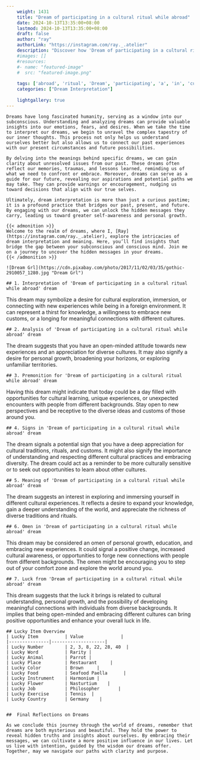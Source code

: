 ```yaml
---
    weight: 1431
    title: "Dream of participating in a cultural ritual while abroad"  # Assuming 'title' column exists
    date: 2024-10-13T13:35:00+08:00
    lastmod: 2024-10-13T13:35:00+08:00
    draft: false
    author: "ray"
    authorLink: "https://instagram.com/ray._.atelier"
    description: "Discover how 'Dream of participating in a cultural ritual while abroad' can interpret your future and uncover its significant meanings in your life."
    #images: []
    #resources:
    #- name: "featured-image"
    #  src: "featured-image.png"
    
    tags: ['abroad', 'ritual', 'Dream', 'participating', 'a', 'in', 'cultural', 'of', 'while']
    categories: ["Dream Interpretation"]
    
    lightgallery: true
---
```

    
    Dreams have long fascinated humanity, serving as a window into our subconscious. Understanding and analyzing dreams can provide valuable insights into our emotions, fears, and desires. When we take the time to interpret our dreams, we begin to unravel the complex tapestry of our inner thoughts. This process not only helps us understand ourselves better but also allows us to connect our past experiences with our present circumstances and future possibilities.
    
    By delving into the meanings behind specific dreams, we can gain clarity about unresolved issues from our past. These dreams often reflect our memories, traumas, and lessons learned, reminding us of what we need to confront or embrace. Moreover, dreams can serve as a guide for our future, revealing our aspirations and potential paths we may take. They can provide warnings or encouragement, nudging us toward decisions that align with our true selves.
    
    Ultimately, dream interpretation is more than just a curious pastime; it is a profound practice that bridges our past, present, and future. By engaging with our dreams, we can unlock the hidden messages they carry, leading us toward greater self-awareness and personal growth.
    
    {{< admonition >}}
    Welcome to the realm of dreams, where I, [Ray](https://instagram.com/ray._.atelier), explore the intricacies of dream interpretation and meaning. Here, you’ll find insights that bridge the gap between your subconscious and conscious mind. Join me on a journey to uncover the hidden messages in your dreams.
    {{< /admonition >}}
    
    ![Dream Grl](https://cdn.pixabay.com/photo/2017/11/02/03/35/gothic-2910057_1280.jpg "Dream Grl")
    
    ## 1. Interpretation of 'Dream of participating in a cultural ritual while abroad' dream
    
This dream may symbolize a desire for cultural exploration, immersion, or connecting with new experiences while being in a foreign environment. It can represent a thirst for knowledge, a willingness to embrace new customs, or a longing for meaningful connections with different cultures.
    
    ## 2. Analysis of 'Dream of participating in a cultural ritual while abroad' dream
    
The dream suggests that you have an open-minded attitude towards new experiences and an appreciation for diverse cultures. It may also signify a desire for personal growth, broadening your horizons, or exploring unfamiliar territories.
    
    ## 3. Premonition for 'Dream of participating in a cultural ritual while abroad' dream
    
Having this dream might indicate that today could be a day filled with opportunities for cultural learning, unique experiences, or unexpected encounters with people from different backgrounds. Stay open to new perspectives and be receptive to the diverse ideas and customs of those around you.
    
    ## 4. Signs in 'Dream of participating in a cultural ritual while abroad' dream
    
The dream signals a potential sign that you have a deep appreciation for cultural traditions, rituals, and customs. It might also signify the importance of understanding and respecting different cultural practices and embracing diversity. The dream could act as a reminder to be more culturally sensitive or to seek out opportunities to learn about other cultures.
    
    ## 5. Meaning of 'Dream of participating in a cultural ritual while abroad' dream
    
The dream suggests an interest in exploring and immersing yourself in different cultural experiences. It reflects a desire to expand your knowledge, gain a deeper understanding of the world, and appreciate the richness of diverse traditions and rituals.
    
    ## 6. Omen in 'Dream of participating in a cultural ritual while abroad' dream
    
This dream may be considered an omen of personal growth, education, and embracing new experiences. It could signal a positive change, increased cultural awareness, or opportunities to forge new connections with people from different backgrounds. The omen might be encouraging you to step out of your comfort zone and explore the world around you.
    
    ## 7. Luck from 'Dream of participating in a cultural ritual while abroad' dream
    
This dream suggests that the luck it brings is related to cultural understanding, personal growth, and the possibility of developing meaningful connections with individuals from diverse backgrounds. It implies that being open-minded and embracing different cultures can bring positive opportunities and enhance your overall luck in life.
    
    ## Lucky Item Overview
    | Lucky Item          | Value              |
    |---------------|--------------------|
    | Lucky Number        | 2, 3, 8, 22, 28, 40  |
    | Lucky Word          | Rarity |
    | Lucky Animal        | Parrot |
    | Lucky Place         | Restaurant     |
    | Lucky Color         | Brown     |
    | Lucky Food          | Seafood Paella      |
    | Lucky Instrument    | Harmonium |
    | Lucky Flower        | Nasturtium    |
    | Lucky Job           | Philosopher       |
    | Lucky Exercise      | Tennis  |
    | Lucky Country       | Germany    |
    
    
    ##  Final Reflections on Dreams
    
    As we conclude this journey through the world of dreams, remember that dreams are both mysterious and beautiful. They hold the power to reveal hidden truths and insights about ourselves. By embracing their messages, we can cultivate a more positive influence in our lives. Let us live with intention, guided by the wisdom our dreams offer. Together, may we navigate our paths with clarity and purpose.
    